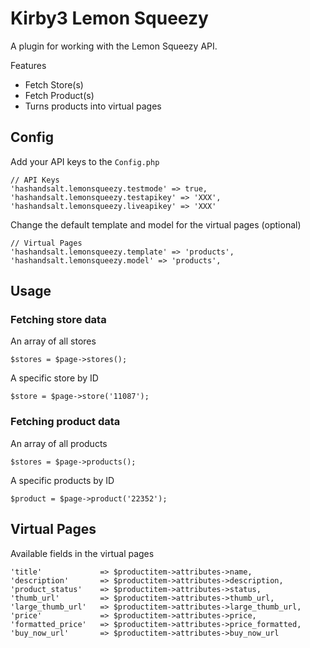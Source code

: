 # Kirby3 Lemon Squeezy

A plugin for working with the Lemon Squeezy API.

Features

* Fetch Store(s)
* Fetch Product(s)
* Turns products into virtual pages 


## Config

Add your API keys to the `Config.php`

```
// API Keys
'hashandsalt.lemonsqueezy.testmode' => true,
'hashandsalt.lemonsqueezy.testapikey' => 'XXX',
'hashandsalt.lemonsqueezy.liveapikey' => 'XXX'
```

Change the default template and model for the virtual pages (optional)


```
// Virtual Pages
'hashandsalt.lemonsqueezy.template' => 'products',
'hashandsalt.lemonsqueezy.model' => 'products',
```

## Usage

### Fetching store data

An array of all stores

```
$stores = $page->stores();
```

A specific store by ID

```
$store = $page->store('11087');
```

### Fetching product data


An array of all products

```
$stores = $page->products();
```

A specific products by ID

```
$product = $page->product('22352');
```

## Virtual Pages

Available fields in the virtual pages

```
'title'             => $productitem->attributes->name,
'description'       => $productitem->attributes->description,
'product_status'    => $productitem->attributes->status,
'thumb_url'         => $productitem->attributes->thumb_url,
'large_thumb_url'   => $productitem->attributes->large_thumb_url,
'price'             => $productitem->attributes->price,
'formatted_price'   => $productitem->attributes->price_formatted,
'buy_now_url'       => $productitem->attributes->buy_now_url
```